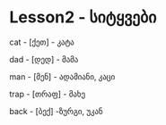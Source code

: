 # Lesson2 - სიტყვები

cat - [ქეთ] - კატა

dad - [დედ] - მამა

man - [მენ] - ადამიანი, კაცი

trap - [თრაფ] - მახე

back - [ბექ] -ზურგი, უკან

